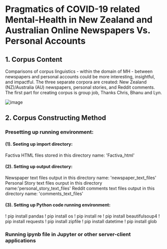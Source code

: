 # Pragmatics of COVID-19 related Mental-Health in New Zealand and Australian Online Newspapers Vs. Personal Accounts
## 1. Corpus Content
Comparisons of corpus linguistics - within the domain of MH - between newspapers and personal accounts could be more interesting, insightful, and impactful. 
The three separate corpora are created: New Zealand (NZ)/Australia (AU) newspapers, personal stories, and Reddit comments.
The first part for creating corpus is group job, Thanks Chris, Bhanu and Lyn. 

![image](https://user-images.githubusercontent.com/91108612/187027129-8f7ecba3-1f0b-41d6-b882-56498a16fe89.png)

## 2. Corpus Constructing Method
### Presetting up running environment:
#### (1). Seeting up import directory:
Factiva HTML files stored in this directory name: 'Factiva_html' 

#### (2). Setting up output directory: 
Newspaper text files output in this directory name:  'newspaper_text_files'
Personal Story text files ourput in this directory name:'personal_story_text_files'
Reddit comments text files output in this directory name: 'comments_text_files'

#### (3). Setting up Python code running environment:
! pip install pandas
! pip install os
! pip install re
! pip install beautifulsoup4
! pip install requests
! pip install zipfile
! pip install datetime
! pip install glob

### Running ipynb file in Jupyter or other server-client applications 
